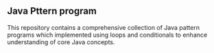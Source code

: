 ## Java Pttern program
This repository contains a comprehensive collection of Java pattern programs which implemented using loops and conditionals to enhance understanding of core Java concepts.
